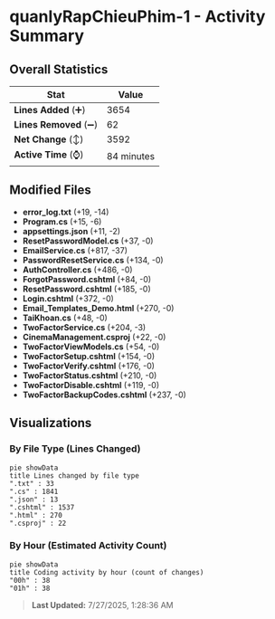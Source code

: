 # quanlyRapChieuPhim-1 - Activity Summary 

## Overall Statistics

| Stat                   | Value                                                             |
| ---------------------- | ----------------------------------------------------------------- |
| **Lines Added** (➕)   | 3654                                          |
| **Lines Removed** (➖) | 62                                        |
| **Net Change** (↕)    | 3592                |
| **Active Time** (⌚)   | 84 minutes |


## Modified Files
- **error_log.txt** (+19, -14)
- **Program.cs** (+15, -6)
- **appsettings.json** (+11, -2)
- **ResetPasswordModel.cs** (+37, -0)
- **EmailService.cs** (+817, -37)
- **PasswordResetService.cs** (+134, -0)
- **AuthController.cs** (+486, -0)
- **ForgotPassword.cshtml** (+84, -0)
- **ResetPassword.cshtml** (+185, -0)
- **Login.cshtml** (+372, -0)
- **Email_Templates_Demo.html** (+270, -0)
- **TaiKhoan.cs** (+48, -0)
- **TwoFactorService.cs** (+204, -3)
- **CinemaManagement.csproj** (+22, -0)
- **TwoFactorViewModels.cs** (+54, -0)
- **TwoFactorSetup.cshtml** (+154, -0)
- **TwoFactorVerify.cshtml** (+176, -0)
- **TwoFactorStatus.cshtml** (+210, -0)
- **TwoFactorDisable.cshtml** (+119, -0)
- **TwoFactorBackupCodes.cshtml** (+237, -0)

## Visualizations

### By File Type (Lines Changed)

```mermaid
pie showData
title Lines changed by file type
".txt" : 33
".cs" : 1841
".json" : 13
".cshtml" : 1537
".html" : 270
".csproj" : 22
```

### By Hour (Estimated Activity Count)

```mermaid
pie showData
title Coding activity by hour (count of changes)
"00h" : 38
"01h" : 38
```


> **Last Updated:** 7/27/2025, 1:28:36 AM